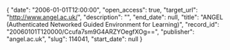 {
  "date": "2006-01-01T12:00:00", 
  "open_access": true, 
  "target_url": "http://www.angel.ac.uk/", 
  "description": "", 
  "end_date": null, 
  "title": "ANGEL (Authenticated Networked Guided Environment for Learning)", 
  "record_id": "20060101T120000/Ccufa7sm9G4ARZYOegfXOg==", 
  "publisher": "angel.ac.uk", 
  "slug": 114041, 
  "start_date": null
}

